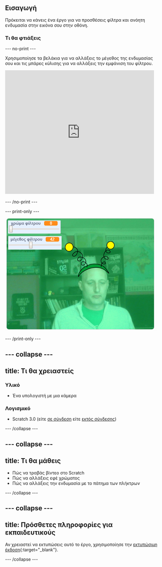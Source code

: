 ## Εισαγωγή

Πρόκειται να κάνεις ένα έργο για να προσθέσεις φίλτρα και ανόητη ενδυμασία στην εικόνα σου στην οθόνη.

### Τι θα φτιάξεις

--- no-print ---

Χρησιμοποίησε τα βελάκια για να αλλάξεις το μέγεθος της ενδυμασίας σου και τις μπάρες κύλισης για να αλλάξεις την εμφάνιση του φίλτρου. 

<iframe src="https://scratch.mit.edu/projects/384618711/embed" allowtransparency="true" width="485" height="402" frameborder="0" scrolling="no" allowfullscreen mark="crwd-mark"></iframe>

--- /no-print ---

--- print-only ---

![Ολοκληρωμένο έργο](images/final.png)

--- /print-only ---

--- collapse ---
---
title: Τι θα χρειαστείς
---

### Υλικό

+ Ένα υπολογιστή με μια κάμερα

### Λογισμικό

+ Scratch 3.0 (είτε [σε σύνδεση](https://rpf.io/scratchon) είτε [εκτός σύνδεσης](https://rpf.io/scratchoff))

--- /collapse ---

--- collapse ---
---
title: Τι θα μάθεις
---

- Πώς να τραβάς βίντεο στο Scratch
- Πώς να αλλάξεις εφέ χρώματος
- Πώς να αλλάξεις την ενδυμασία με το πάτημα των πλήκτρων

--- /collapse ---

--- collapse ---
---
title: Πρόσθετες πληροφορίες για εκπαιδευτικούς
---

Αν χρειαστεί να εκτυπώσεις αυτό το έργο, χρησιμοποίησε την [εκτυπώσιμη έκδοση](https://projects.raspberrypi.org/el-GR/projects/scratchchat-filters/print){:target="_blank"}.

--- /collapse ---
